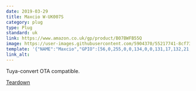 ```yaml
---
date: 2019-03-29
title: Maxcio W-UK007S
category: plug
type: Plug
standard: uk
link: https://www.amazon.co.uk/gp/product/B07BWFB55Q
image: https://user-images.githubusercontent.com/5904370/55217741-8cf73680-5200-11e9-9aed-3e78b8f108f2.png
template: '{"NAME":"Maxcio","GPIO":[56,0,255,0,0,134,0,0,131,17,132,21,0],"FLAG":0,"BASE":45}' 
link_alt: 
---
```


Tuya-convert OTA compatible.

[Teardown](https://www.earth.li/~noodles/blog/2018/12/power-monitoring.html)






